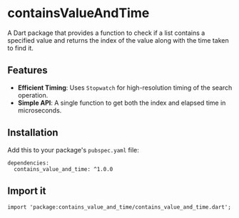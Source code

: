 # containsValueAndTime

A Dart package that provides a function to check if a list contains a specified value and returns the index of the value along with the time taken to find it.

## Features

- **Efficient Timing**: Uses `Stopwatch` for high-resolution timing of the search operation.
- **Simple API**: A single function to get both the index and elapsed time in microseconds.

## Installation

Add this to your package's `pubspec.yaml` file:

```
dependencies:
  contains_value_and_time: ^1.0.0
```


## Import it

```
import 'package:contains_value_and_time/contains_value_and_time.dart';
```